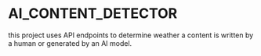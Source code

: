 # AI_CONTENT_DETECTOR
this project uses API endpoints to determine weather a content is written by a human or generated by an AI model.
